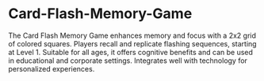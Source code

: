 # Card-Flash-Memory-Game
The Card Flash Memory Game enhances memory and focus with a 2x2 grid of colored squares. Players recall and replicate flashing sequences, starting at Level 1. Suitable for all ages, it offers cognitive benefits and can be used in educational and corporate settings. Integrates well with technology for personalized experiences.
